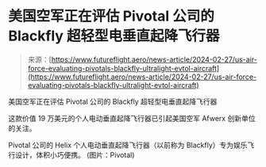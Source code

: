 <!--yml

category: 未分类

date: 2024-05-27 14:35:20

-->

# 美国空军正在评估 Pivotal 公司的 Blackfly 超轻型电垂直起降飞行器

> 来源：[https://www.futureflight.aero/news-article/2024-02-27/us-air-force-evaluating-pivotals-blackfly-ultralight-evtol-aircraft](https://www.futureflight.aero/news-article/2024-02-27/us-air-force-evaluating-pivotals-blackfly-ultralight-evtol-aircraft)

美国空军正在评估 Pivotal 公司的 Blackfly 超轻型电垂直起降飞行器

这款价值 19 万美元的个人电动垂直起降飞行器已引起美国空军 Afwerx 创新单位的关注。

Pivotal 公司的 Helix 个人电动垂直起降飞行器（以前称为 Blackfly）专为娱乐飞行设计，体积小巧便携。 (图片：Pivotal)
